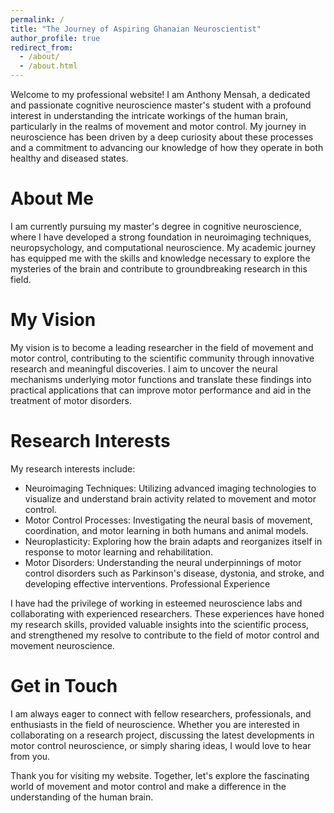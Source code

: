 ```yaml
---
permalink: /
title: "The Journey of Aspiring Ghanaian Neuroscientist"
author_profile: true
redirect_from: 
  - /about/
  - /about.html
---
```


Welcome to my professional website! I am Anthony Mensah, a dedicated and passionate cognitive neuroscience master's student with a profound interest in understanding the intricate workings of the human brain, particularly in the realms of movement and motor control. My journey in neuroscience has been driven by a deep curiosity about these processes and a commitment to advancing our knowledge of how they operate in both healthy and diseased states.

About Me
======
I am currently pursuing my master's degree in cognitive neuroscience, where I have developed a strong foundation in neuroimaging techniques, neuropsychology, and computational neuroscience. My academic journey has equipped me with the skills and knowledge necessary to explore the mysteries of the brain and contribute to groundbreaking research in this field.

My Vision
======
My vision is to become a leading researcher in the field of movement and motor control, contributing to the scientific community through innovative research and meaningful discoveries. I aim to uncover the neural mechanisms underlying motor functions and translate these findings into practical applications that can improve motor performance and aid in the treatment of motor disorders.

Research Interests
======
My research interests include:

- Neuroimaging Techniques: Utilizing advanced imaging technologies to visualize and understand brain activity related to movement and motor control.
- Motor Control Processes: Investigating the neural basis of movement, coordination, and motor learning in both humans and animal models.
- Neuroplasticity: Exploring how the brain adapts and reorganizes itself in response to motor learning and rehabilitation.
- Motor Disorders: Understanding the neural underpinnings of motor control disorders such as Parkinson's disease, dystonia, and stroke, and developing effective interventions.
Professional Experience

I have had the privilege of working in esteemed neuroscience labs and collaborating with experienced researchers. These experiences have honed my research skills, provided valuable insights into the scientific process, and strengthened my resolve to contribute to the field of motor control and movement neuroscience.

Get in Touch
======
I am always eager to connect with fellow researchers, professionals, and enthusiasts in the field of neuroscience. Whether you are interested in collaborating on a research project, discussing the latest developments in motor control neuroscience, or simply sharing ideas, I would love to hear from you.

Thank you for visiting my website. Together, let's explore the fascinating world of movement and motor control and make a difference in the understanding of the human brain.
